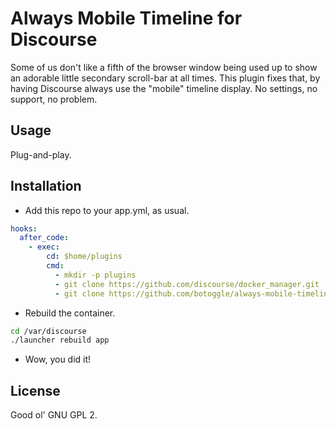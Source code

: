 # Always Mobile Timeline for Discourse

Some of us don't like a fifth of the browser window being used up to show an adorable little secondary scroll-bar at all times. This plugin fixes that, by having Discourse always use the "mobile" timeline display. No settings, no support, no problem.

## Usage
Plug-and-play. 

## Installation
* Add this repo to your app.yml, as usual.
```yml
hooks:
  after_code:
    - exec:
        cd: $home/plugins
        cmd:
          - mkdir -p plugins
          - git clone https://github.com/discourse/docker_manager.git
          - git clone https://github.com/botoggle/always-mobile-timeline.git
```
* Rebuild the container.
```bash
cd /var/discourse
./launcher rebuild app
```
* Wow, you did it!

## License
Good ol' GNU GPL 2.
